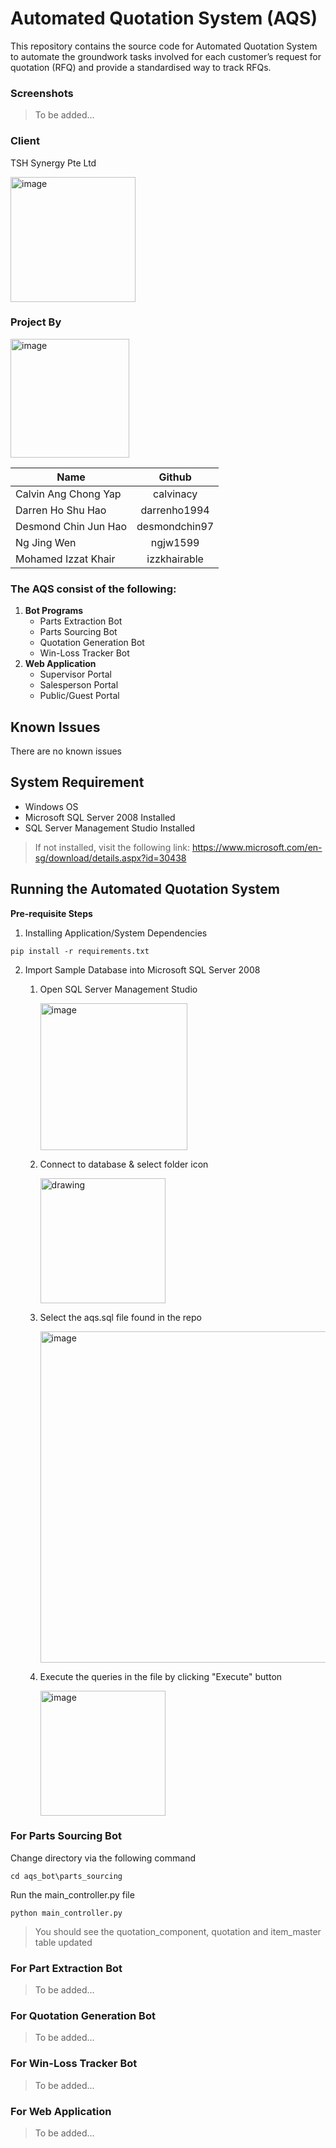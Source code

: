 # Automated Quotation System (AQS)
This repository contains the source code for Automated Quotation System to automate the groundwork tasks involved for each customer’s request for quotation (RFQ) and provide a standardised way to track RFQs.

### Screenshots
> To be added...

### Client
TSH Synergy Pte Ltd

<img width="200" alt="image" src="https://user-images.githubusercontent.com/60332263/154437668-095eccf6-b9cf-4da7-9296-a2d50f4af127.png">

### Project By
<img width="190" alt="image" src="https://user-images.githubusercontent.com/60332263/154437956-5e90398a-6c33-4812-a03a-fd9b64cbdf89.png">

| Name  | Github |
| ------------- |:-------------:|
| Calvin Ang Chong Yap   | calvinacy     |
| Darren Ho Shu Hao    | darrenho1994   |
|   Desmond Chin Jun Hao   | desmondchin97  |
|   Ng Jing Wen   | ngjw1599     |
|   Mohamed Izzat Khair  | izzkhairable   |

### The AQS consist of the following:
1. **Bot Programs**
    * Parts Extraction Bot
    * Parts Sourcing Bot
    * Quotation Generation Bot
    * Win-Loss Tracker Bot
1. **Web Application**
    * Supervisor Portal
    * Salesperson Portal
    * Public/Guest Portal

## Known Issues
There are no known issues

## System Requirement
* Windows OS
* Microsoft SQL Server 2008 Installed
* SQL Server Management Studio Installed

> If not installed, visit the following link: https://www.microsoft.com/en-sg/download/details.aspx?id=30438

## Running the Automated Quotation System

**Pre-requisite Steps**

1. Installing Application/System Dependencies
```
pip install -r requirements.txt
```

2. Import Sample Database into Microsoft SQL Server 2008

   1. Open SQL Server Management Studio 

      <img width="235" alt="image" src="https://user-images.githubusercontent.com/60332263/154434841-d8037df6-e180-4510-9644-478c4b8f236d.png">

   1. Connect to database & select folder icon

      <img src="https://user-images.githubusercontent.com/60332263/154434376-983874cc-2910-4032-bf5a-058d0b025bbc.png" alt="drawing" width="200"/>
      
   1. Select the aqs.sql file found in the repo
 
      <img width="530" alt="image" src="https://user-images.githubusercontent.com/60332263/154435405-6e8a4680-0a30-4263-a91d-f571eef1c30c.png">

   1. Execute the queries in the file by clicking "Execute" button
      
      <img width="200" alt="image" src="https://user-images.githubusercontent.com/60332263/154436249-87be1913-b329-4ba5-88c3-e0fc81367b1e.png">

### For Parts Sourcing Bot
Change directory via the following command
```
cd aqs_bot\parts_sourcing
```

Run the main_controller.py file
```
python main_controller.py
```

> You should see the quotation_component, quotation and item_master table updated

### For Part Extraction Bot
> To be added...
### For Quotation Generation Bot
> To be added...
### For Win-Loss Tracker Bot
> To be added...
### For Web Application
> To be added...

